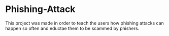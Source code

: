 # Phishing-Attack
This project was made in order to teach the users how phishing attacks can happen so often and eductae them to be scammed by phishers.
